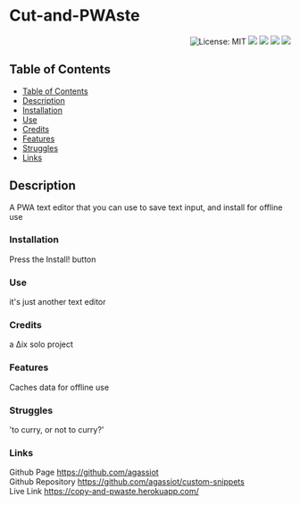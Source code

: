 
<h1 align="left"> Cut-and-PWAste </h1>  
<p align="right">
    <img alt="License: MIT" src="https://img.shields.io/badge/License-MIT-green.svg?style=plastic" target="_blank"/>
    <img src="https://img.shields.io/badge/javascript-%23323330.svg?style=plastic&logo=javascript&logoColor=%23F7DF1E" target="_blank"/>
    <img src="https://img.shields.io/badge/heroku-%23430098.svg?style=plastic&logo=heroku&logoColor=white" target="_blank"/>
    <img src="https://img.shields.io/badge/node.js-6DA55F?style=plastic&logo=node.js&logoColor=white" />
    <img src="https://img.shields.io/badge/express.js-%23404d59.svg?style=plastic&logo=express&logoColor=%2361DAFB" />
</p>



## Table of Contents
- [Table of Contents](#table-of-contents)
- [Description](#description)
- [Installation](#installation)
- [Use](#use)
- [Credits](#credits)
- [Features](#features)
- [Struggles](#struggles)
- [Links](#links)
        

## Description

A PWA text editor that you can use to save text input, and install for offline use

### Installation

Press the Install! button

### Use

it's just another text editor

### Credits

a ∆ix solo project

### Features

Caches data for offline use

### Struggles

'to curry, or not to curry?'

### Links

Github Page https://github.com/agassiot \
Github Repository https://github.com/agassiot/custom-snippets \
Live Link https://copy-and-pwaste.herokuapp.com/ 